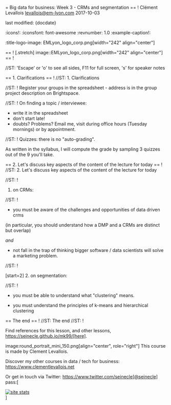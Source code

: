 = Big data for business: Week 3 - CRMs and segmentation
== !
Clément Levallois <levallois@em-lyon.com>
2017-10-03

last modified: {docdate}

:icons!:
:iconsfont:   font-awesome
:revnumber: 1.0
:example-caption!:

:title-logo-image: EMLyon_logo_corp.png[width="242" align="center"]

== !
[.stretch]
image::EMLyon_logo_corp.png[width="242" align="center"]
== !


//ST: 'Escape' or 'o' to see all sides, F11 for full screen, 's' for speaker notes


== 1. Clarifications
== !
//ST: 1. Clarifications

//ST: !
Register your groups in the spreadsheet - address is in the group project description on Brightspace.

//ST: !
On finding a topic / interviewee:

- write it in the spreadsheet
- don't start late!
- doubts? Problems? Email me, visit during office hours (Tuesday mornings) or by appointment.

//ST: !
Quizzes: there is no "auto-grading".

As written in the syllabus, I will compute the grade by sampling 3 quizzes out of the 9 you'll take.

== 2. Let's discuss key aspects of the content of the lecture for today
== !
//ST: 2. Let's discuss key aspects of the content of the lecture for today

//ST: !
1. on CRMs:

//ST: !
- you must be aware of the challenges and opportunities of data driven crms

(in particular, you should understand how a DMP and a CRMs are distinct but overlap)

*and*

- not fall in the trap of thinking bigger software / data scientists will solve a marketing problem.

//ST: !

[start=2]
2. on segmentation:

//ST: !
- you must be able to understand what "clustering" means.

- you must understand the principles of k-means and hierarchical clustering



== The end
== !
//ST: The end
//ST: !

Find references for this lesson, and other lessons, https://seinecle.github.io/mk99/[here].

image:round_portrait_mini_150.png[align="center", role="right"]
This course is made by Clement Levallois.

Discover my other courses in data / tech for business: https://www.clementlevallois.net

Or get in touch via Twitter: https://www.twitter.com/seinecle[@seinecle]
pass:[    <!-- Start of StatCounter Code for Default Guide -->
    <script type="text/javascript">
        var sc_project = 11411204;
        var sc_invisible = 1;
        var sc_security = "11411204";
        var scJsHost = (("https:" == document.location.protocol) ?
            "https://secure." : "http://www.");
        document.write("<sc" + "ript type='text/javascript' src='" +
            scJsHost +
            "statcounter.com/counter/counter.js'></" + "script>");
    </script>
    <noscript><div class="statcounter"><a title="site stats"
    href="http://statcounter.com/" target="_blank"><img
    class="statcounter"
    src="//c.statcounter.com/11411204/0/11411204/1/" alt="site
    stats"></a></div></noscript>
    <!-- End of StatCounter Code for Default Guide -->]
